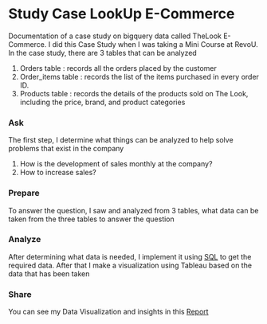 # Study Case LookUp E-Commerce

Documentation of a case study on bigquery data called TheLook E-Commerce. I did this Case Study when I was taking a Mini Course at RevoU.
In the case study, there are 3 tables that can be analyzed
1. Orders table : records all the orders placed by the customer
2. Order_items table : records the list of the items purchased in every order ID.
3. Products table : records the details of the products sold on The Look, including the price, brand, and product categories

### Ask
The first step, I determine what things can be analyzed to help solve problems that exist in the company
1. How is the development of sales monthly at the company?
2. How to increase sales?

### Prepare
To answer the question, I saw and analyzed from 3 tables, what data can be taken from the three tables to answer the question

### Analyze
After determining what data is needed, I implement it using <a href="https://github.com/Rifald/Study-Case-TheLook-E-Commerce/blob/main/Query/query.sql" target="_blank" rel="noopener noreferrer">SQL</a> to get the required data. After that I make a visualization using Tableau based on the data that has been taken

### Share
You can see my Data Visualization and insights in this 
<a href="https://public.tableau.com/views/TransactionDetailPTSejahteraBersamaCasestudy/Dashboard1?:language=en-GB&:display_count=n&:origin=viz_share_link" target="_blank" rel="noopener noreferrer">Report</a>
